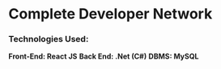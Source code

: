 # Complete Developer Network

### Technologies Used: 
**Front-End: React JS**
**Back End: .Net (C#)**
**DBMS: MySQL**
